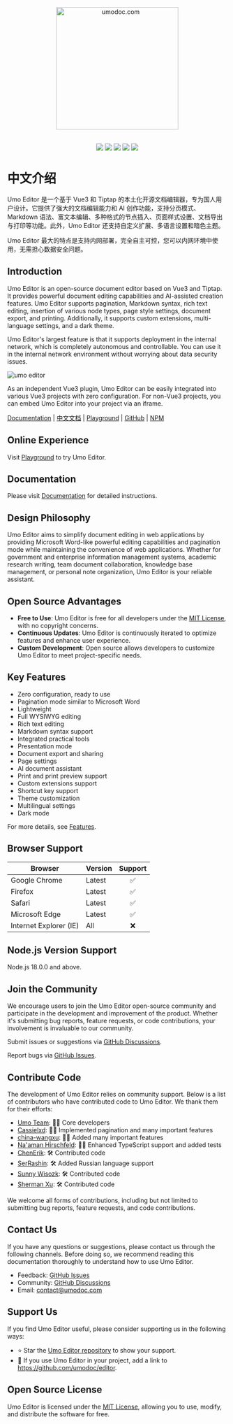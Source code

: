 <p style="text-align: center; margin: 2rem 0;">
<a href="https://umodoc.com" target="_blank"><img src="https://unpkg.com/@umoteam/editor-external@latest/static/logo.svg" alt="umodoc.com" width="280" /></a>
</p>

<p style="text-align: center;">
<a href="https://github.com/umodoc/editor/blob/main/LICENSE" target="_blank"><img src="https://img.shields.io/npm/l/@umoteam/editor" /></a>
<a href="https://www.npmjs.com/package/@umoteam/editor" target="_blank"><img src="https://img.shields.io/npm/v/@umoteam/editor" /></a>
<a href="https://www.npmjs.com/package/@umoteam/editor" target="_blank"><img src="https://img.shields.io/npm/d18m/@umoteam/editor" /></a>
<a href="https://www.npmjs.com/package/@umoteam/editor" target="_blank"><img src="https://img.shields.io/npm/unpacked-size/%40umoteam%2Feditor" /></a>
<a href="https://github.com/umodoc/editor/commits" target="_blank"><img src="https://img.shields.io/github/commit-activity/m/umodoc/editor" /></a>
</p>

# 中文介绍

Umo Editor 是一个基于 Vue3 和 Tiptap 的本土化开源文档编辑器，专为国人用户设计。它提供了强大的文档编辑能力和 AI 创作功能，支持分页模式、Markdown 语法、富文本编辑、多种格式的节点插入、页面样式设置、文档导出与打印等功能。此外，Umo Editor 还支持自定义扩展、多语言设置和暗色主题。

Umo Editor 最大的特点是支持内网部署，完全自主可控，您可以内网环境中使用，无需担心数据安全问题。

## Introduction

Umo Editor is an open-source document editor based on Vue3 and Tiptap. It provides powerful document editing capabilities and AI-assisted creation features. Umo Editor supports pagination, Markdown syntax, rich text editing, insertion of various node types, page style settings, document export, and printing. Additionally, it supports custom extensions, multi-language settings, and a dark theme.

Umo Editor's largest feature is that it supports deployment in the internal network, which is completely autonomous and controllable. You can use it in the internal network environment without worrying about data security issues.

<img src="https://unpkg.com/@umoteam/editor-external@latest/static/umo-editor-en@2x.png" alt="umo editor" />

As an independent Vue3 plugin, Umo Editor can be easily integrated into various Vue3 projects with zero configuration. For non-Vue3 projects, you can embed Umo Editor into your project via an iframe.

[Documentation](https://editor.umodoc.com/en/docs) | [中文文档](https://editor.umodoc.com/cn/docs) | [Playground](https://demo.umodoc.com/editor?lang=en-US) | [GitHub](https://github.com/umodoc/editor) | [NPM](https://www.npmjs.com/package/@umoteam/editor)

## Online Experience

Visit [Playground](https://demo.umodoc.com/editor?pane=hide&lang=en-US) to try Umo Editor.

## Documentation

Please visit [Documentation](https://editor.umodoc.com/en/docs) for detailed instructions.

## Design Philosophy

Umo Editor aims to simplify document editing in web applications by providing Microsoft Word-like powerful editing capabilities and pagination mode while maintaining the convenience of web applications. Whether for government and enterprise information management systems, academic research writing, team document collaboration, knowledge base management, or personal note organization, Umo Editor is your reliable assistant.

## Open Source Advantages

- **Free to Use**: Umo Editor is free for all developers under the [MIT License](https://github.com/umo-editor/umo-editor/blob/main/LICENSE), with no copyright concerns.
- **Continuous Updates**: Umo Editor is continuously iterated to optimize features and enhance user experience.
- **Custom Development**: Open source allows developers to customize Umo Editor to meet project-specific needs.

## Key Features

- Zero configuration, ready to use
- Pagination mode similar to Microsoft Word
- Lightweight
- Full WYSIWYG editing
- Rich text editing
- Markdown syntax support
- Integrated practical tools
- Presentation mode
- Document export and sharing
- Page settings
- AI document assistant
- Print and print preview support
- Custom extensions support
- Shortcut key support
- Theme customization
- Multilingual settings
- Dark mode

For more details, see [Features](https://editor.umodoc.com/en/docs/features).

## Browser Support

| Browser                | Version | Support |
| ---------------------- | ------- | :-----: |
| Google Chrome          | Latest  |   ✅    |
| Firefox                | Latest  |   ✅    |
| Safari                 | Latest  |   ✅    |
| Microsoft Edge         | Latest  |   ✅    |
| Internet Explorer (IE) | All     |   ❌    |

## Node.js Version Support

Node.js 18.0.0 and above.

## Join the Community

We encourage users to join the Umo Editor open-source community and participate in the development and improvement of the product. Whether it's submitting bug reports, feature requests, or code contributions, your involvement is invaluable to our community.

Submit issues or suggestions via [GitHub Discussions](https://github.com/umodoc/editor/discussions).

Report bugs via [GitHub Issues](https://github.com/umodoc/editor/issues).

## Contribute Code

The development of Umo Editor relies on community support. Below is a list of contributors who have contributed code to Umo Editor. We thank them for their efforts:

- [Umo Team](https://github.com/umodoc): 👨‍💻 Core developers
- [Cassielxd](https://github.com/Cassielxd): 💪🏻 Implemented pagination and many important features
- [china-wangxu](https://github.com/china-wangxu): 💪🏻 Added many important features
- [Na'aman Hirschfeld](https://github.com/Goldziher): 💪🏻 Enhanced TypeScript support and added tests
- [ChenErik](https://github.com/ChenErik): 🛠️ Contributed code
- [SerRashin](https://github.com/SerRashin): 🛠️ Added Russian language support
- [Sunny Wisozk](https://github.com/SunnyWisozk): 🛠️ Contributed code
- [Sherman Xu](https://github.com/xuzhenjun130): 🛠️ Contributed code

We welcome all forms of contributions, including but not limited to submitting bug reports, feature requests, and code contributions.

## Contact Us

If you have any questions or suggestions, please contact us through the following channels. Before doing so, we recommend reading this documentation thoroughly to understand how to use Umo Editor.

- Feedback: [GitHub Issues](https://github.com/umodoc/editor/issues)
- Community: [GitHub Discussions](https://github.com/umodoc/editor/discussions)
- Email: [contact@umodoc.com](mailto:contact@umodoc.com)

## Support Us

If you find Umo Editor useful, please consider supporting us in the following ways:

- ⭐ Star the [Umo Editor repository](https://github.com/umodoc/editor) to show your support.
- 🔗 If you use Umo Editor in your project, add a link to https://github.com/umodoc/editor.

## Open Source License

Umo Editor is licensed under the [MIT License](https://github.com/umo-editor/umo-editor/blob/main/LICENSE), allowing you to use, modify, and distribute the software for free.
